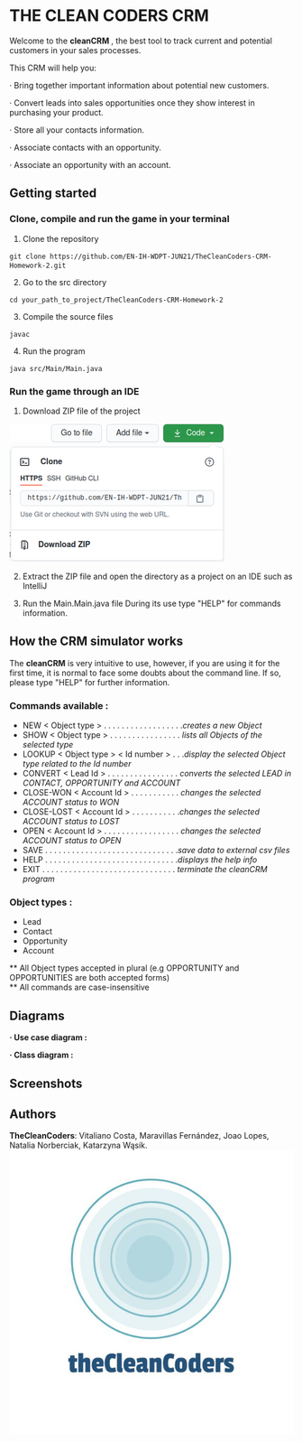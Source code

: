 # THE CLEAN CODERS CRM

Welcome to the <b> cleanCRM </b>, the best tool to track current and potential customers in your sales processes.

This CRM will help you:

· Bring together important information about potential new customers.

· Convert leads into sales opportunities once they show interest in purchasing your product.

· Store all your contacts information.

· Associate contacts with an opportunity.

· Associate an opportunity with an account.

## Getting started

### Clone, compile and run the game in your terminal

1. Clone the repository
```
git clone https://github.com/EN-IH-WDPT-JUN21/TheCleanCoders-CRM-Homework-2.git
```
2. Go to the src directory
```
cd your_path_to_project/TheCleanCoders-CRM-Homework-2
```
3. Compile the source files
```
javac 
```
4. Run the program
```
java src/Main/Main.java
```

### Run the game through an IDE

1. Download ZIP file of the project

![zipdownload.png](https://github.com/EN-IH-WDPT-JUN21/TheCleanCoders-MugglesAgainstMagic-Homework-1/blob/main/img/zipdownload.png)

2. Extract the ZIP file and open the directory as a project on an IDE such as IntelliJ

3. Run the Main.Main.java file
   During its use type "HELP" for commands information.

## How the CRM simulator works

The <b>cleanCRM</b> is very intuitive to use, however, if you are using it for the first time, it is normal to face some doubts about the command line. If so, please type "HELP" for further information.

### Commands available :

- NEW < Object type > . . . . . . . . . . . . . . . . . ._creates a new Object_
- SHOW < Object type > . . . . . . . . . . . . . . . . _lists all Objects of the selected type_
- LOOKUP < Object type > < Id number > . . ._display the selected Object type related to the Id number_
- CONVERT < Lead Id > . . . . . . . . . . . . . . . . _converts the selected LEAD in CONTACT, OPPORTUNITY and ACCOUNT_
- CLOSE-WON < Account Id > . . . . . . . . . . . _changes the selected ACCOUNT status to WON_
- CLOSE-LOST < Account Id > . . . . . . . . . . ._changes the selected ACCOUNT status to LOST_
- OPEN < Account Id > . . . . . . . . . . . . . . . . . _changes the selected ACCOUNT status to OPEN_
- SAVE . . . . . . . . . . . . . . . . . . . . . . . . . . . . . ._save data to external csv files_
- HELP . . . . . . . . . . . . . . . . . . . . . . . . . . . . . ._displays the help info_
- EXIT . . . . . . . . . . . . . . . . . . . . . . . . . . . . . . _terminate the cleanCRM program_

### Object types :

- Lead
- Contact
- Opportunity
- Account

** All Object types accepted in plural (e.g OPPORTUNITY and OPPORTUNITIES are both accepted forms)
<br> ** All commands are case-insensitive

## Diagrams

<b>· Use case diagram : </b>

<b>· Class diagram : </b>

## Screenshots

## Authors

**TheCleanCoders**: Vitaliano Costa, Maravillas Fernández, Joao Lopes, Natalia Norberciak, Katarzyna Wąsik.
![CleanCodersLogo.JPG](https://github.com/EN-IH-WDPT-JUN21/TheCleanCoders-MugglesAgainstMagic-Homework-1/blob/main/img/CleanCodersLogo.JPG)